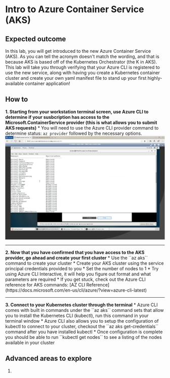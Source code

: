 # Intro to Azure Container Service (AKS)

## Expected outcome

In this lab, you will get introduced to the new Azure Container Service (AKS). As you can tell the acronym doesn't match the wording, and that is because AKS is based off of the Kubernetes Orchestrator (the K in AKS). This lab will take you through verifying that your Azure CLI is registered to use the new service, along with having you create a Kubernetes container cluster and create your own yaml manifest file to stand up your first highly-available container application!


## How to 

<strong>1. Starting from your workstation terminal screen, use Azure CLI to determine if your susbcription has access to the Microsoft.ContainerService provider (this is what allows you to submit AKS requests)</strong>
    * You will need to use the Azure CLI provider command to determine status: ``az provider`` followed by the necessary options.
    ![aksreg](./images/aksreg.png)

<hr>
<strong>2. Now that you have confirmed that you have access to the AKS provider, go ahead and create your first cluster</strong>
    * Use the ``az aks`` command to create your cluster
    * Create your AKS cluster using the service principal credentials provided to you
    * Set the number of nodes to 1
    * Try using Azure CLI Interactive, it will help you figure out format and what parameters are required
    * If you get stuck, check out the Azure CLI reference for AKS commands: [AZ CLI Reference](https://docs.microsoft.com/en-us/cli/azure/?view=azure-cli-latest)

<hr>
<strong>3. Connect to your Kubernetes cluster through the terminal</strong>
    * Azure CLI comes with built in commands under the ``az aks`` command sets that allow you to install the Kubernetes CLI (kubectl), run this command in your terminal window
    * Azure CLI also allows you to setup the configuration of kubectl to connect to your cluster, checkout the ``az aks get-credentials`` command after you have installed kubectl
    * Once configuration is complete you should be able to run ``kubectl get nodes`` to see a listing of the nodes available in your cluster
    
   

## Advanced areas to explore

1. 
